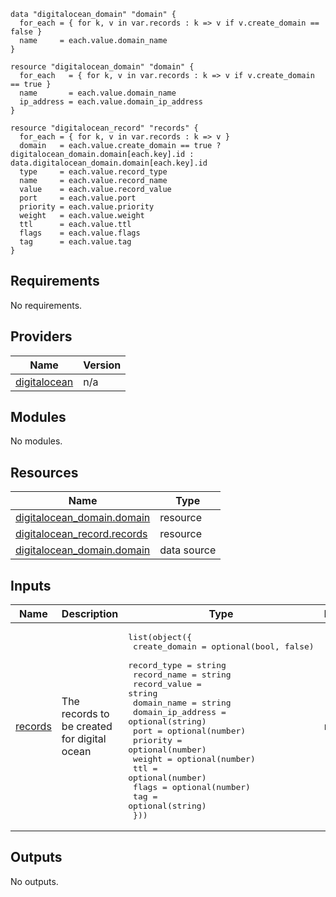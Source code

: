 ```hcl
data "digitalocean_domain" "domain" {
  for_each = { for k, v in var.records : k => v if v.create_domain == false }
  name     = each.value.domain_name
}

resource "digitalocean_domain" "domain" {
  for_each   = { for k, v in var.records : k => v if v.create_domain == true }
  name       = each.value.domain_name
  ip_address = each.value.domain_ip_address
}

resource "digitalocean_record" "records" {
  for_each = { for k, v in var.records : k => v }
  domain   = each.value.create_domain == true ? digitalocean_domain.domain[each.key].id : data.digitalocean_domain.domain[each.key].id
  type     = each.value.record_type
  name     = each.value.record_name
  value    = each.value.record_value
  port     = each.value.port
  priority = each.value.priority
  weight   = each.value.weight
  ttl      = each.value.ttl
  flags    = each.value.flags
  tag      = each.value.tag
}
```
## Requirements

No requirements.

## Providers

| Name | Version |
|------|---------|
| <a name="provider_digitalocean"></a> [digitalocean](#provider\_digitalocean) | n/a |

## Modules

No modules.

## Resources

| Name | Type |
|------|------|
| [digitalocean_domain.domain](https://registry.terraform.io/providers/digitalocean/digitalocean/latest/docs/resources/domain) | resource |
| [digitalocean_record.records](https://registry.terraform.io/providers/digitalocean/digitalocean/latest/docs/resources/record) | resource |
| [digitalocean_domain.domain](https://registry.terraform.io/providers/digitalocean/digitalocean/latest/docs/data-sources/domain) | data source |

## Inputs

| Name | Description | Type | Default | Required |
|------|-------------|------|---------|:--------:|
| <a name="input_records"></a> [records](#input\_records) | The records to be created for digital ocean | <pre>list(object({<br>    create_domain     = optional(bool, false)<br>    record_type       = string<br>    record_name       = string<br>    record_value      = string<br>    domain_name       = string<br>    domain_ip_address = optional(string)<br>    port              = optional(number)<br>    priority          = optional(number)<br>    weight            = optional(number)<br>    ttl               = optional(number)<br>    flags             = optional(number)<br>    tag               = optional(string)<br>  }))</pre> | n/a | yes |

## Outputs

No outputs.
